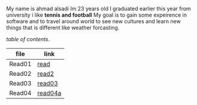 My name is ahmad alsadi Im 23 years old I graduated earlier this year from university i like **tennis and football** My goal is to gain some expeirence in software and to travel around world to see new cultures and learn new things that is different like weather forcasting.

_table of contents_.


|file |link |
| --- | ----------- |
| Read01 | [read ](https://github.com/Ahmad-loop98/reading-notes/blob/main/Read01.md)|
| Read02| [read2 ](https://github.com/Ahmad-loop98/reading-notes/blob/main/Read02.md) |
|Read03 |[read03](https://github.com/Ahmad-loop98/reading-notes/blob/main/Read03.md)|
|Read04 |[read04a](https://github.com/Ahmad-loop98/reading-notes/blob/main/Read04a.md)





